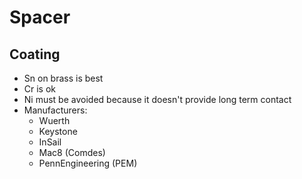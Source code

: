 # Spacer
## Coating
* Sn on brass is best
* Cr is ok
* Ni must be avoided because it doesn't provide long term contact
* Manufacturers:
  * Wuerth
  * Keystone
  * InSail
  * Mac8 (Comdes)
  * PennEngineering (PEM)